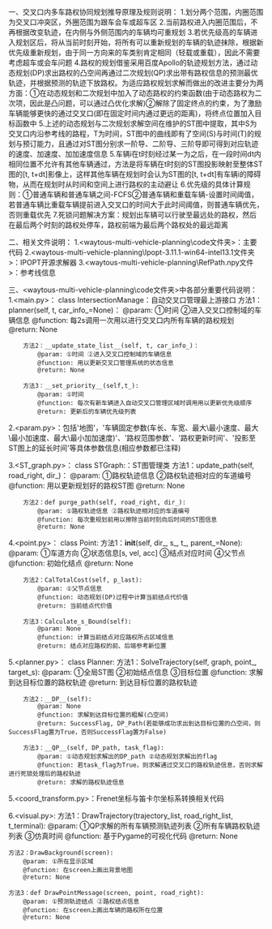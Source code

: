 一、交叉口内多车路权协同规划推导原理及规则说明：
1.划分两个范围，内圈范围为交叉口冲突区，外圈范围为跟车会车或超车区
2.当前路权进入内圈范围后，不再根据改变轨迹，在内侧与外侧范围内的车辆均可重规划
3.若优先级高的车辆进入规划区后，将从当前时刻开始，将所有可以重新规划的车辆的轨迹抹除，根据新优先级重新规划，由于同一方向来的车类别肯定相同（轻载或重载），因此不需要考虑超车或会车问题
4.路权的规划借鉴采用百度Apollo的轨迹规划方法，通过动态规划(DP)求出路权的凸空间再通过二次规划(QP)求出带有路权信息的预测最优轨迹，并根据预测的轨迹下放路权。为适应路权规划求解而做出的改进主要分为两方面：①在动态规划和二次规划中加入了动态路权的约束函数(由于动态路权为二次项，因此是凸问题，可以通过凸优化求解)②解除了固定终点的约束，为了激励车辆能够更快的通过交叉口(即在固定时间内通过更远的距离)，将终点位置加入目标函数中
5.上述的动态规划与二次规划求解空间在维护的ST图中提取，其中S为交叉口内沿参考线的路程，T为时间，ST图中的曲线即有了空间(S)与时间(T)的规划与预订能力，且通过对ST图分别求一阶导、二阶导、三阶导即可得到对应轨迹的速度、加速度、加加速度信息
5.车辆i在t时刻经过某一为之后，在一段时间dt内相同位置不允许有其他车辆通过，方法是将车辆在t时刻的ST图投影映射至整体ST图的[t, t+dt]影像上，这样其他车辆在规划时会认为ST图的[t, t+dt]有车辆i的障碍物，从而在规划时从时间和空间上进行路权的主动避让
6.优先级的具体计算规则：①普通车辆和普通车辆之间-FCFS②普通车辆和重载车辆-设置时间阈值，若普通车辆比重载车辆提前进入交叉口的时间大于此时间阈值，则普通车辆优先，否则重载优先
7.死锁问题解决方案：规划出车辆可以行驶至最远处的路权，然后在最后两个时刻的路权处停车，路权前端为最后两个路权处的最远距离

二、相关文件说明：
1.<waytous-multi-vehicle-planning\code文件夹>：主要代码
2.<waytous-multi-vehicle-planning\Ipopt-3.11.1-win64-intel13.1文件夹>：IPOPT开源求解器
3.<waytous-multi-vehicle-planning\RefPath.npy文件>：参考线信息

三、<waytous-multi-vehicle-planning\code文件夹>中各部分重要代码说明：
1.<main.py>：
	class IntersectionManage：自动交叉口管理最上游接口
		方法1：planner(self, t, car_info_=None)：
			@param: ①时间 ②进入交叉口控制域的车辆信息
			@function: 每2s调用一次用以进行交叉口内所有车辆的路权规划
			@return: None

		方法2：__update_state_list__(self, t, car_info_)：
			@param: ①时间 ②进入交叉口控制域的车辆信息
			@function: 用以更新交叉口管理系统的状态信息
			@return: None

		方法3：__set_priority__(self,t_):
			@param: ①时间
			@function: 每次有新车辆进入自动交叉口管理区域时调用用以更新优先级顺序
			@return: 更新后的车辆优先级列表


2.<param.py>：包括'地图'，'车辆固定参数(车长、车宽、最大\最小速度、最大\最小加速度、最大\最小加加速度)'、'路权范围参数'、'路权更新时间'、'投影至ST图上的延长时间'等具体参数信息(相应参数都已注释)
	         

3.<ST_graph.py>：
	class STGraph:：ST图管理类
		方法1：update_path(self, road_right, dir_)：
			@param: ①路权轨迹信息 ②路权轨迹相对应的车道编号
			@function: 用以更新规划好的路权ST图
			@return: None

		方法2：def purge_path(self, road_right, dir_):
			@param: ①路权轨迹信息 ②路权轨迹相对应的车道编号
			@function: 每次重规划前用以擦除当前时刻向后时间的ST图信息
			@return: None


4.<point.py>：
	class Point: 
		方法1：__init__(self, dir_, s_, t_, parent_=None):
			@param: ①车道方向 ②状态信息[s, vel, acc] ③结点对应时间 ④父节点
			@function: 初始化结点
			@return: None

		方法2：CalTotalCost(self, p_last):
			@param: ①父节点信息
			@function: 动态规划(DP)过程中计算当前结点代价值
			@return: 当前结点代价值

		方法3：Calculate_s_Bound(self):
			@param: None
			@function: 计算当前结点对应路权所占区域信息
			@return: 结点对应路权的前、后端参考新位置


5.<planner.py>：
	class Planner:
		方法1：SolveTrajectory(self, graph, point_, target_s):
			@param: ①全局ST图 ②初始结点信息 ③目标位置
			@function: 求解到达目标位置的路权轨迹
			@return: 到达目标位置的路权轨迹

		方法2：__DP__(self):
			@param: None
			@function: 求解到达目标位置的粗解(凸空间)
			@return: SuccessFlag, DP_Path(若能够成功求出到达目标位置的凸空间，则SuccessFlag置为True，否则SuccessFlag置为False)

		方法3：__QP__(self, DP_path, task_flag):
			@param: ①动态规划求解出的DP_path ②动态规划求解出的flag
			@function: 若task_flag为True，则求解通过交叉口的路权轨迹信息，否则求解进行死锁处理后的路权轨迹
			@return: 求解的路权轨迹信息


5.<coord_transform.py>：Frenet坐标与笛卡尔坐标系转换相关代码


6.<visual.py>:
	方法1：DrawTrajectory(trajectory_list, road_right_list, t_terminal):
		@param: ①QP求解的所有车辆预测轨迹列表 ②所有车辆路权轨迹列表 ③仿真时间
		@function: 基于Pygame的可视化代码
		@return: None

	方法2：DrawBackground(screen):
		@param: ①所在显示区域
		@function: 在screen上画出背景地图
		@return: None

	方法3：def DrawPointMessage(screen, point, road_right):
		@param: ①预测轨迹结点 ②路权结点信息
		@function: 在screen上画出车辆的路权所在位置
		@return: None
